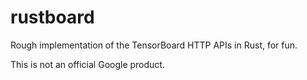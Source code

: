 # rustboard

Rough implementation of the TensorBoard HTTP APIs in Rust, for fun.

This is not an official Google product.
